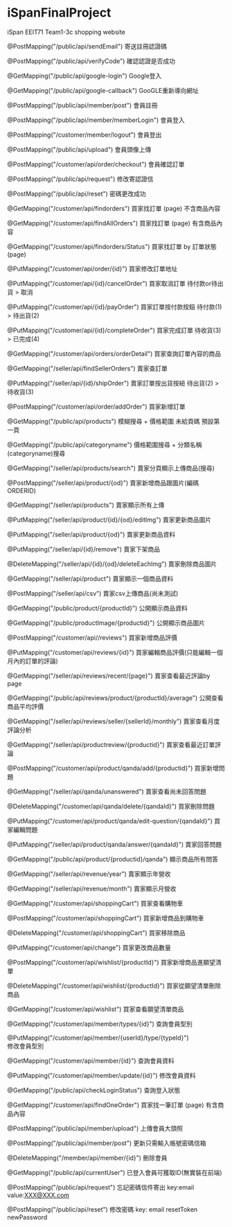 # iSpanFinalProject
iSpan EEIT71 Team1-3c shopping website

@PostMapping("/public/api/sendEmail")
  寄送註冊認證碼
  
@PostMapping("/public/api/verifyCode")
  確認認證是否成功
  
@GetMapping("/public/api/google-login")
  Google登入
  
@GetMapping("/public/api/google-callback")
  GooGLE重新導向網址
  
@PostMapping("/public/api/member/post")
  會員註冊
  
@PostMapping("/public/api/member/memberLogin")
  會員登入

@PostMapping("/customer/member/logout")
  會員登出

@PostMapping("/public/api/upload")
  會員頭像上傳

@PostMapping("/customer/api/order/checkout")
  會員確認訂單

@PostMapping("/public/api/request")
  修改寄認證信

@PostMapping("/public/api/reset")
  密碼更改成功

@GetMapping("/customer/api/findorders")
  買家找訂單 (page) 不含商品內容

@GetMapping("/customer/api/findAllOrders")
  買家找訂單 (page) 有含商品內容

@GetMapping("/customer/api/findorders/Status")
  買家找訂單 by 訂單狀態 (page)

@PutMapping("/customer/api/order/{id}")
  買家修改訂單地址

@PutMapping("/customer/api/{id}/cancelOrder")
  買家取消訂單 待付款or待出貨 > 取消

@PutMapping("/customer/api/{id}/payOrder")
  買家訂單按付款按鈕 待付款(1) > 待出貨(2)

@PutMapping("/customer/api/{id}/completeOrder")
  買家完成訂單 待收貨(3) > 已完成(4)

@GetMapping("/customer/api/orders/orderDetail")
  買家查詢訂單內容的商品

@GetMapping("/seller/api/findSellerOrders")
  賣家查訂單

@PutMapping("/seller/api/{id}/shipOrder")
  賣家訂單按出貨按紐 待出貨(2) > 待收貨(3)

@PostMapping("/customer/api/order/addOrder")
  買家新增訂單

@GetMapping("/public/api/products")
  模糊搜尋 + 價格範圍 未給頁碼 預設第一頁

@GetMapping("/public/api/categoryname")
  價格範圍搜尋 + 分類名稱(categoryname)搜尋

@GetMapping("/seller/api/products/search")
  賣家分頁顯示上傳商品(搜尋)

@PostMapping("/seller/api/product/{od}")
  賣家新增商品跟圖片(編碼ORDERID)

@GetMapping("/seller/api/products")
  賣家顯示所有上傳

@PutMapping("/seller/api/product/{id}/{od}/editImg")
  賣家更新商品圖片

@PutMapping("/seller/api/product/{od}")
  賣家更新商品資料

@PutMapping("/seller/api/{id}/remove")
  賣家下架商品

@DeleteMapping("/seller/api/{id}/{od}/deleteEachImg")
  賣家刪除商品圖片

@GetMapping("/seller/api/product")
  賣家顯示一個商品資料

@PostMapping("/seller/api/csv")
  賣家csv上傳商品(尚未測試)

@GetMapping("/public/product/{productId}")
  公開顯示商品資料

@GetMapping("/public/productImage/{productid}")
  公開顯示商品圖片

@PostMapping("/customer/api//reviews")
  買家新增商品評價

@PutMapping("/customer/api/reviews/{id}")
  買家編輯商品評價(只能編輯一個月內的訂單的評論)

@GetMapping("/seller/api/reviews/recent/{page}")
  賣家查看最近評論by page

@GetMapping("/public/api/reviews/product/{productId}/average")
  公開查看商品平均評價

@GetMapping("/seller/api/reviews/seller/{sellerId}/monthly")
  賣家查看月度評論分析

@GetMapping("/seller/api/productreview/{productid}")
  賣家查看最近訂單評論

@PostMapping("/customer/api/product/qanda/add/{productid}")
  買家新增問題

@GetMapping("/seller/api/qanda/unanswered")
  賣家查看尚未回答問題

@DeleteMapping("/customer/api/qanda/delete/{qandaId}")
  買家刪除問題

@PutMapping("/customer/api/product/qanda/edit-question/{qandaId}")
  買家編輯問題

@PutMapping("/seller/api/product/qanda/answer/{qandaId}")
  賣家回答問題

@GetMapping("/public/api/product/{productid}/qanda")
  顯示商品所有問答

@GetMapping("/seller/api/revenue/year")
  賣家顯示年營收

@GetMapping("/seller/api/revenue/month")
  賣家顯示月營收

@GetMapping("/customer/api/shoppingCart")
  買家查看購物車

@PostMapping("/customer/api/shoppingCart")
  買家新增商品到購物車

@DeleteMapping("/customer/api/shoppingCart")
  買家移除商品

@PutMapping("/customer/api/change")
  買家更改商品數量

@PostMapping("/customer/api/wishlist/{productId}")
  買家新增商品進願望清單

@DeleteMapping("/customer/api/wishlist/{productId}")
  買家從願望清單刪除商品

@GetMapping("/customer/api/wishlist")
  買家查看願望清單商品

@GetMapping("/customer/api/member/types/{id}")
查詢會員型別

@PutMapping("/customer/api/member/{userId}/type/{typeId}")  
修改會員型別

@GetMapping("/customer/api/member/{id}")
查詢會員資料

@PutMapping("/customer/api/member/update/{id}")
修改會員資料

@GetMapping("/public/api/checkLoginStatus")
查詢登入狀態

@GetMapping("/customer/api/findOneOrder")
買家找一筆訂單 (page) 有含商品內容

@PostMapping("/public/api/member/upload")
上傳會員大頭照

@PostMapping("/public/api/member/post")
更新只需輸入帳號密碼信箱

 @DeleteMapping("/member/api/member/{id}")
 刪除會員
 
@GetMapping("/public/api/currentUser")
已登入會員可獲取ID(無實裝在前端)

 @PostMapping("/public/api/request")
 忘記密碼信件寄出
 key:email value:XXX@XXX.com

@PostMapping("/public/api/reset")
修改密碼 key: email resetToken newPassword

